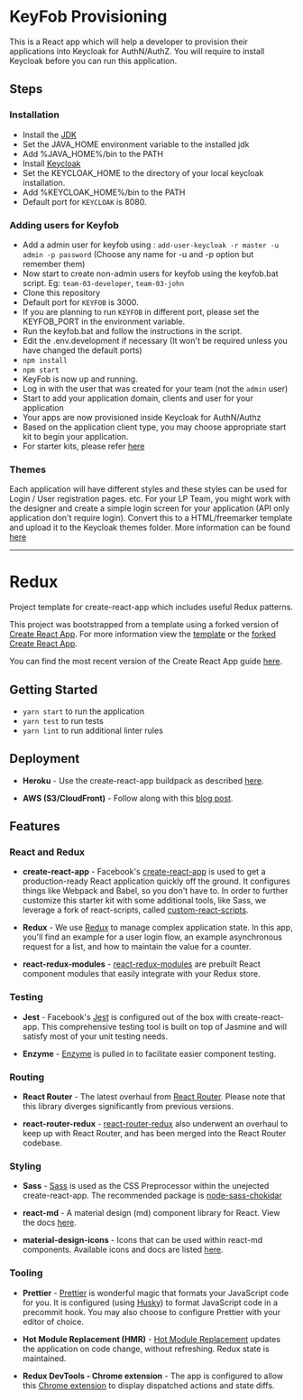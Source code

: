 # KeyFob Provisioning

This is a React app which will help a developer to provision their applications into Keycloak for AuthN/AuthZ.
You will require to install Keycloak before you can run this application.

## Steps

### Installation
* Install the [JDK](http://www.oracle.com/technetwork/java/javase/downloads/jdk8-downloads-2133151.html)
* Set the JAVA_HOME environment variable to the installed jdk
* Add %JAVA_HOME%/bin to the PATH
* Install [Keycloak](http://www.keycloak.org/downloads.html)
* Set the KEYCLOAK_HOME to the directory of your local keycloak installation.
* Add %KEYCLOAK_HOME%/bin to the PATH
* Default port for `KEYCLOAK` is 8080.

### Adding users for Keyfob

* Add a admin user for keyfob using : `add-user-keycloak -r master -u admin -p password` (Choose any name for -u and -p option but remember them)
* Now start to create non-admin users for keyfob using the keyfob.bat script. Eg: `team-03-developer`, `team-03-john`
* Clone this repository
* Default port for `KEYFOB` is 3000. 
* If you are planning to run `KEYFOB` in different port, please set the KEYFOB_PORT in the environment variable.
* Run the keyfob.bat and follow the instructions in the script.
* Edit the .env.development if necessary (It won't be required unless you have changed the default ports)
* `npm install`
* `npm start`
* KeyFob is now up and running.
* Log in with the user that was created for your team (not the `admin` user)
* Start to add your application domain, clients and user for your application
* Your apps are now provisioned inside Keycloak for AuthN/Authz
* Based on the application client type, you may choose appropriate start kit to begin your application.
* For starter kits, please refer [here](https://github.com/CognizantStudio/keyfob-ui/blob/master/STARTER_KIT.MD)

### Themes

Each application will have different styles and these styles can be used for Login / User registration pages. etc.
For your LP Team, you might work with the designer and create a simple login screen for your application (API only application don't require login). Convert this to a HTML/freemarker template and upload it to the Keycloak themes folder. More information can be found [here]()

-----------

# Redux

Project template for create-react-app which includes useful Redux patterns.

This project was bootstrapped from a template using a forked version of [Create React App](https://github.com/facebookincubator/create-react-app). For more information view the [template](https://github.com/reedsa/create-react-app-templates) or the [forked Create React App](https://github.com/reedsa/create-react-app).

You can find the most recent version of the Create React App guide [here](https://github.com/facebookincubator/create-react-app/blob/master/packages/react-scripts/template/README.md).

## Getting Started

* `yarn start` to run the application
* `yarn test` to run tests
* `yarn lint` to run additional linter rules

## Deployment

* **Heroku** - Use the create-react-app buildpack as described [here](https://blog.heroku.com/deploying-react-with-zero-configuration).

* **AWS (S3/CloudFront)** - Follow along with this [blog post](https://medium.com/@omgwtfmarc/deploying-create-react-app-to-s3-or-cloudfront-48dae4ce0af).

## Features

### React and Redux

* **create-react-app** - Facebook's [create-react-app](https://github.com/facebookincubator/create-react-app) is used to get a production-ready React application quickly off the ground. It configures things like Webpack and Babel, so you don't have to. In order to further customize this starter kit with some additional tools, like Sass, we leverage a fork of react-scripts, called [custom-react-scripts](https://github.com/kitze/custom-react-scripts).

* **Redux** - We use [Redux](https://github.com/reactjs/redux) to manage complex application state. In this app, you'll find an example for a user login flow, an example asynchronous request for a list, and how to maintain the value for a counter.

* **react-redux-modules** - [react-redux-modules](https://github.com/reedsa/react-redux-modules) are prebuilt React component modules that easily integrate with your Redux store.

### Testing

* **Jest** - Facebook's [Jest](https://github.com/facebook/jest/) is configured out of the box with create-react-app. This comprehensive testing tool is built on top of Jasmine and will satisfy most of your unit testing needs.

* **Enzyme** - [Enzyme](https://github.com/airbnb/enzyme) is pulled in to facilitate easier component testing.

### Routing

* **React Router** - The latest overhaul from [React Router](https://reacttraining.com/react-router/web). Please note that this library diverges significantly from previous versions.

* **react-router-redux** - [react-router-redux](https://github.com/ReactTraining/react-router/tree/master/packages/react-router-redux) also underwent an overhaul to keep up with React Router, and has been merged into the React Router codebase.

### Styling

* **Sass** - [Sass](http://sass-lang.com/) is used as the CSS Preprocessor within the unejected create-react-app. The recommended package is [node-sass-chokidar](https://github.com/michaelwayman/node-sass-chokidar)

* **react-md** - A material design (md) component library for React. View the docs [here](https://react-md.mlaursen.com/).

* **material-design-icons** - Icons that can be used within react-md components. Available icons and docs are listed [here](https://material.io/icons/).

### Tooling

* **Prettier** - [Prettier](https://github.com/prettier/prettier) is wonderful magic that formats your JavaScript code for you. It is configured (using [Husky](https://github.com/typicode/husky)) to format JavaScript code in a precommit hook. You may also choose to configure Prettier with your editor of choice.

* **Hot Module Replacement (HMR)** -
[Hot Module Replacement](https://webpack.js.org/concepts/hot-module-replacement) updates the application on code change, without refreshing. Redux state is maintained.

* **Redux DevTools - Chrome extension** - The app is configured to allow this [Chrome extension](https://chrome.google.com/webstore/detail/redux-devtools/lmhkpmbekcpmknklioeibfkpmmfibljd?hl=en) to display dispatched actions and state diffs.
